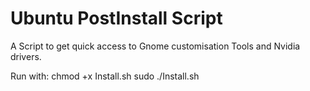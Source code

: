 # Ubuntu PostInstall Script


A Script to get quick access to Gnome customisation Tools and Nvidia drivers.

Run with:
chmod +x Install.sh
sudo ./Install.sh
